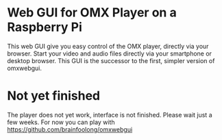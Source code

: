 # Web GUI for OMX Player on a Raspberry Pi
This web GUI give you easy control of the OMX player, directly via your browser. Start your video and audio files directly via your smartphone or desktop browser. This GUI is the successor to the first, simpler version of omxwebgui.

# Not yet finished
The player does not yet work, interface is not finished. Please wait just a few weeks. For now you can play with https://github.com/brainfoolong/omxwebgui
